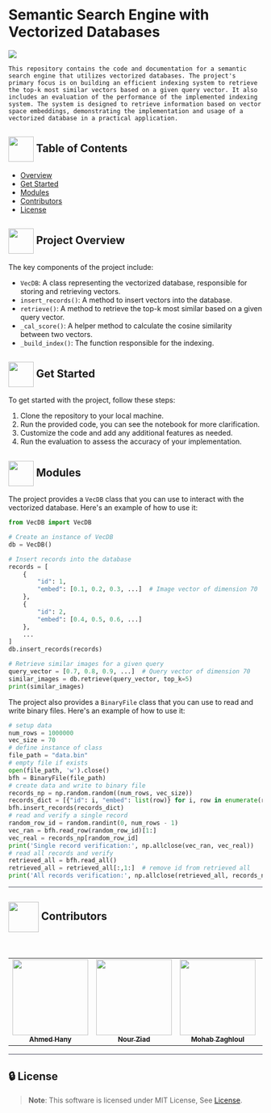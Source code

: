 # Semantic Search Engine with Vectorized Databases

<img src="https://i.giphy.com/sRFEa8lbeC7zbcIZZR.webp"/>

    This repository contains the code and documentation for a semantic search engine that utilizes vectorized databases. The project's primary focus is on building an efficient indexing system to retrieve the top-k most similar vectors based on a given query vector. It also includes an evaluation of the performance of the implemented indexing system. The system is designed to retrieve information based on vector space embeddings, demonstrating the implementation and usage of a vectorized database in a practical application.

## <img align= center width=50px height=50px src="https://user-images.githubusercontent.com/71986226/154075883-2a5679d2-b411-448f-b423-9565babf35aa.gif"> Table of Contents
- <a href ="#Overview">Overview</a>
- <a href ="#started"> Get Started</a>
- <a href ="#modules"> Modules</a>
- <a href ="#contributors">Contributors</a>
- <a href ="#license">License</a>

## <img align="center"  height =50px src="https://user-images.githubusercontent.com/71986226/154076110-1233d7a8-92c2-4d79-82c1-30e278aa518a.gif"> Project Overview <a id = "Overview"></a>

The key components of the project include:
- `VecDB`: A class representing the vectorized database, responsible for storing and retrieving vectors.
- `insert_records()`: A method to insert vectors into the database.
- `retrieve()`: A method to retrieve the top-k most similar based on a given query vector.
- `_cal_score()`: A helper method to calculate the cosine similarity between two vectors.
- `_build_index()`: The function responsible for the indexing.

## <img  align= center width=50px height=50px src="https://c.tenor.com/HgX89Yku5V4AAAAi/to-the-moon.gif"> Get Started <a id = "started"></a>

To get started with the project, follow these steps:

1. Clone the repository to your local machine.
2. Run the provided code, you can see the notebook for more clarification.
3. Customize the code and add any additional features as needed.
4. Run the evaluation to assess the accuracy of your implementation.

## <img  align= center width=50px height=50px src="https://cdn.pixabay.com/animation/2022/07/31/06/27/06-27-17-124_512.gif"> Modules <a id ="modules"></a>

The project provides a `VecDB` class that you can use to interact with the vectorized database. Here's an example of how to use it:

```python
from VecDB import VecDB

# Create an instance of VecDB
db = VecDB()

# Insert records into the database
records = [
    {
        "id": 1,
        "embed": [0.1, 0.2, 0.3, ...]  # Image vector of dimension 70
    },
    {
        "id": 2,
        "embed": [0.4, 0.5, 0.6, ...]
    },
    ...
]
db.insert_records(records)

# Retrieve similar images for a given query
query_vector = [0.7, 0.8, 0.9, ...]  # Query vector of dimension 70
similar_images = db.retrieve(query_vector, top_k=5)
print(similar_images)
```

The project also provides a `BinaryFile` class that you can use to read and write binary files. Here's an example of how to use it:

```python
# setup data
num_rows = 1000000
vec_size = 70
# define instance of class
file_path = "data.bin"
# empty file if exists
open(file_path, 'w').close()
bfh = BinaryFile(file_path)
# create data and write to binary file
records_np = np.random.random((num_rows, vec_size))
records_dict = [{"id": i, "embed": list(row)} for i, row in enumerate(records_np)]
bfh.insert_records(records_dict)
# read and verify a single record
random_row_id = random.randint(0, num_rows - 1)
vec_ran = bfh.read_row(random_row_id)[1:]
vec_real = records_np[random_row_id]
print('Single record verification:', np.allclose(vec_ran, vec_real))
# read all records and verify
retrieved_all = bfh.read_all()
retrieved_all = retrieved_all[:,1:]  # remove id from retrieved all
print('All records verification:', np.allclose(retrieved_all, records_np))
```

<hr style="background-color: #4b4c60"></hr>
<a id ="Contributors"></a>

## <img align="center"  height =60px src="https://user-images.githubusercontent.com/63050133/156777293-72a6e681-2582-4a9d-ad92-09d1181d47c7.gif"> Contributors <a id ="contributors"></a>

<br>
<table >
  <tr>
        <td align="center"><a href="https://github.com/Ahmed-H300"><img src="https://avatars.githubusercontent.com/u/67925988?v=4" width="150px;" alt=""/><br /><sub><b>Ahmed Hany</b></sub></a><br /></td>
        <td align="center"><a href="https://github.com/nouralmulhem"><img src=https://avatars.githubusercontent.com/u/76218033?v=4" width="150px;" alt=""/><br /><sub><b>Nour Ziad</b></sub></a><br /></td>
        <td align="center"><a href="https://github.com/Mohabz-911"><img src=https://avatars.githubusercontent.com/u/68201932?v=4" width="150px;" alt=""/><br /><sub><b>Mohab Zaghloul</b></sub></a><br /></td>
        <td align="center"><a href="https://github.com/Fathi79"><img src=https://avatars.githubusercontent.com/u/96377553?v=4" width="150px;" alt=""/><br /><sub><b>Abdelrhman M.Fathy</b></sub></a><br /></td>
  </tr>
</table>

<hr style="background-color: #4b4c60"></hr>

<a id ="License"></a>

## 🔒 License <a id ="license"></a>

> **Note**: This software is licensed under MIT License, See [License](https://github.com/nouralmulhem/sematic_search_DB/blob/main/LICENSE).

